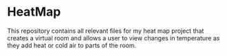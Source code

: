 # HeatMap
This repository contains all relevant files for my heat map project that creates a virtual room and allows a user to view changes in temperature as they add heat or cold air to parts of the room.
